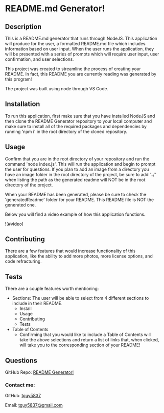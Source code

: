 # README.md Generator!

## Description

This is a README.md generator that runs through NodeJS. This application will produce for the user, a formatted README.md file which includes information based on user input. When the user runs the application, they will be presented with a series of prompts which will require user input, user confirmation, and user selections.

This project was created to streamline the process of creating your README. In fact, this README you are currently reading was generated by this program!

The project was built using node through VS Code.

## Installation

To run this application, first make sure that you have installed NodeJS and then clone the README Generator repository to your local computer and make sure to install all of the required packages and dependencies by running 'npm i' in the root directory of the cloned repository.

## Usage

Confirm that you are in the root directory of your repository and run the command 'node index.js'. This will run the application and begin to prompt the user for questions. If you plan to add an image from a directory you have an image folder in the root directory of the project, be sure to add '../' when listing the path as the generated readme will NOT be in the root directory of the project.

When your README has been generated, please be sure to check the 'generatedReadme' folder for your README. This README file is NOT the generated one.

Below you will find a video example of how this application functions.

!(#video)

## Contributing

There are a few features that would increase functionality of this application, like the ability to add more photos, more license options, and code refracturing.

## Tests

There are a couple features worth mentioning:

- Sections: The user will be able to select from 4 different sections to include in their README.
  - Install
  - Usage
  - Contributing
  - Tests
- Table of Contents
  - Confirming that you would like to include a Table of Contents will take the above selections and return a list of links that, when clicked, will take you to the corresponding section of your README!

## Questions

GitHub Repo: [README Generator!](https://github.com/tguy5837/readme-generator)

### Contact me:

GitHub: [tguy5837](https://github.com/tguy5837)

Email: [tguy5837@gmail.com](mailto:tguy5837@gmail.com)

